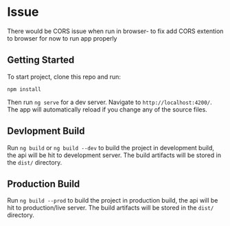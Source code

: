 # Issue
There would be CORS issue when run in browser- to fix add CORS extention to browser for now to run app properly



## Getting Started

To start project, clone this repo and run:

`npm install`

Then run `ng serve` for a dev server. Navigate to `http://localhost:4200/`. The app will automatically reload if you change any of the source files.

## Devlopment Build

Run `ng build` or `ng build --dev` to build the project in development build, the api will be hit to development server. The build artifacts will be stored in the `dist/` directory.

## Production Build

Run `ng build --prod` to build the project in production build, the api will be hit to production/live server. The build artifacts will be stored in the `dist/` directory.



